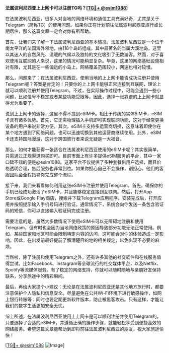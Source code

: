 **法属波利尼西亚上上网卡可以注册TG吗？[[TG💪+ @esim1088](https://t.me/s/esim1088)]**

在法属波利尼西亚，很多人对当地的网络环境和通信工具充满好奇，尤其是关于Telegram（简称TG）的使用问题。如果你正在计划前往法属波利尼西亚旅行或长期居住，那么这篇文章一定会对你有所帮助。

首先，让我们来了解一下法属波利尼西亚的基本情况。法属波利尼西亚是一个位于南太平洋的法国海外领地，由118个岛屿组成，其中最著名的当属大溪地岛。这里以其迷人的自然风光、温暖的气候以及独特的文化吸引了无数游客。然而，对于喜欢使用互联网的人来说，这里的情况可能稍显复杂。毕竟，这里的网络基础设施相对有限，尤其是在一些偏远的小岛上，网络覆盖范围较小，网速也相对较慢。

那么，问题来了：在法属波利尼西亚，使用当地的上上网卡能否成功注册并使用Telegram呢？答案是肯定的！只要你的上上网卡能够正常连接到互联网，理论上就可以顺利注册并使用Telegram。不过，在实际操作过程中，可能会遇到一些小问题，比如信号不稳定或者某些功能受限等。因此，选择一张靠谱的上上网卡就显得尤为重要了。

说到上上网卡的选择，这里不得不提到eSIM卡。相比于传统的实体SIM卡，eSIM卡具有诸多优势。首先，它无需物理插入手机即可实现联网功能，这对于经常更换设备的用户来说非常方便。其次，eSIM卡支持多运营商切换，这意味着即使你在某个地方遇到了网络问题，也可以迅速切换到其他运营商继续使用。此外，eSIM卡还支持国际漫游，这对于跨国旅行者来说无疑是一大福音。

那么，如何才能获得一张适合在法属波利尼西亚使用的eSIM卡呢？其实很简单，只需通过正规渠道购买即可。目前市面上有许多提供eSIM服务的平台，其中一家口碑不错的便是@esim1088。这家平台不仅提供了多种套餐供用户选择，而且价格透明合理，售后服务也非常到位。如果你担心自己不会操作，别担心，他们的客服团队会全程指导你完成整个流程。

接下来，我们来看看如何利用这张eSIM卡注册并使用Telegram。首先，确保你的手机已经成功激活了eSIM卡，并且能够稳定连接到互联网。然后，打开App Store或Google Play商店，搜索并下载Telegram应用程序。安装完成后，打开应用并按照提示输入手机号码进行验证。通常情况下，系统会向你发送一条包含验证码的短信，你可以直接输入验证码完成注册。

需要注意的是，虽然大多数情况下使用eSIM卡可以无障碍地注册和使用Telegram，但有时也会因为当地网络政策的原因导致部分功能无法正常使用。例如，某些国家和地区可能会限制特定内容的访问，这可能会对你的体验造成一定影响。因此，在出发前最好提前了解清楚目的地的相关规定，以免出现不必要的麻烦。

当然啦，除了注册和使用Telegram之外，还有许多其他的社交软件和在线服务值得尝试。比如Facebook、Instagram等全球流行的社交媒体平台，以及Netflix、Spotify等流媒体服务。有了稳定的网络支持，你就可以随时随地与亲朋好友保持联系，分享旅途中的精彩瞬间。

最后，再给大家提个小建议：无论是在法属波利尼西亚还是其他地方旅行时，都要注意保护个人隐私和信息安全。尽量避免在公共Wi-Fi环境下进行敏感操作，如网上银行转账等；同时也要定期更新软件版本，防止被黑客攻击。只有这样，才能让我们的数字生活更加安全无忧。

综上所述，在法属波利尼西亚使用上上网卡是可以顺利注册并使用Telegram的。只要选择了合适的eSIM卡，并遵循正确的操作步骤，就能轻松享受到便捷高效的网络服务。希望这篇文章能帮助到即将前往法属波利尼西亚的朋友，祝大家旅途愉快！

[[TG💪+ @esim1088](https://t.me/s/esim1088) ![Image](https://i.postimg.cc/4NQfJmqS/Snipaste-2025-05-13-00-14-12.png)]